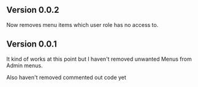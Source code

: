 ## Version 0.0.2

Now removes menu items which user role has no access to.

## Version 0.0.1

It kind of works at this point but I haven't removed unwanted Menus from Admin menus.

Also haven't removed commented out code yet
